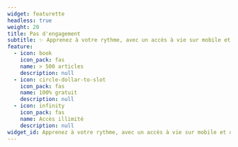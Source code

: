 ```yaml
---
widget: featurette
headless: true
weight: 20
title: Pas d'engagement
subtitle: ✨ Apprenez à votre rythme, avec un accès à vie sur mobile et ordinateur
feature:
  - icon: book
    icon_pack: fas
    name: > 500 articles
    description: null
  - icon: circle-dollar-to-slot
    icon_pack: fas
    name: 100% gratuit
    description: null
  - icon: infinity
    icon_pack: fas
    name: Accès illimité
    description: null
widget_id: Apprenez à votre rythme, avec un accès à vie sur mobile et ordinateur
---
```

